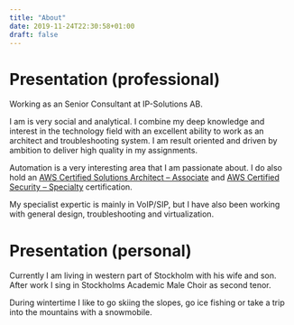 ```yaml
---
title: "About"
date: 2019-11-24T22:30:58+01:00
draft: false
---
```


# Presentation (professional)

Working as an Senior Consultant at IP-Solutions AB.

I am is very social and analytical. I combine my deep knowledge and interest in the technology field with an excellent ability to work as an architect and troubleshooting system. I am result oriented and driven by ambition to deliver high quality in my assignments.

Automation is a very interesting area that I am passionate about. I do also hold an [AWS Certified Solutions Architect – Associate](https://www.youracclaim.com/earner/earned/badge/3da50b76-f399-4a62-b8bc-209f855fa6ad) and [AWS Certified Security – Specialty](https://www.youracclaim.com/badges/4df688ef-4486-412a-8779-7b0e266e0974) certification.

My specialist expertic is mainly in VoIP/SIP, but I have also been working with general design, troubleshooting and virtualization.

# Presentation (personal)

Currently I am living in western part of Stockholm with his wife and son. After work I sing in Stockholms Academic Male Choir as second tenor.

During wintertime I like to go skiing the slopes, go ice fishing or take a trip into the mountains with a snowmobile.
